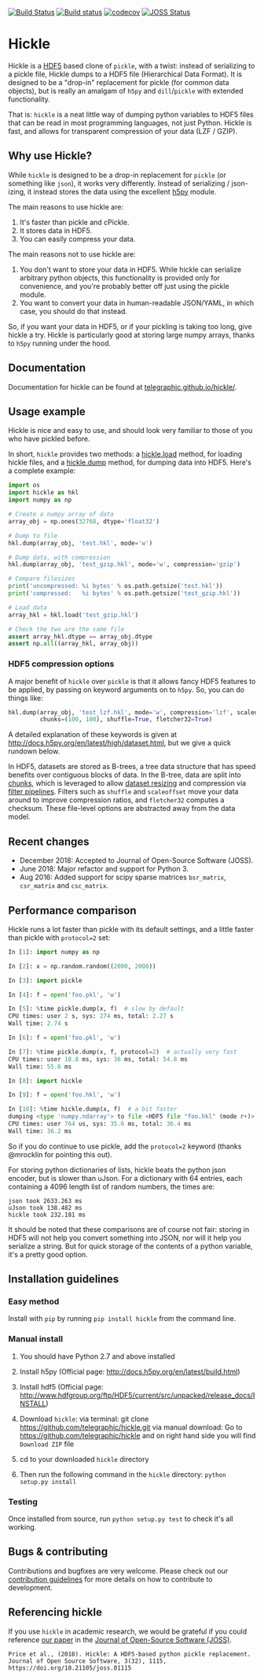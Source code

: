 [![Build Status](https://travis-ci.org/telegraphic/hickle.svg?branch=master)](https://travis-ci.org/telegraphic/hickle)
[![Build status](https://ci.appveyor.com/api/projects/status/8cwrkjpwxet5jmgp?svg=true)](https://ci.appveyor.com/project/telegraphic/hickle)
[![codecov](https://codecov.io/gh/telegraphic/hickle/branch/master/graph/badge.svg)](https://codecov.io/gh/telegraphic/hickle)
[![JOSS Status](http://joss.theoj.org/papers/0c6638f84a1a574913ed7c6dd1051847/status.svg)](http://joss.theoj.org/papers/0c6638f84a1a574913ed7c6dd1051847)


Hickle
======

Hickle is a [HDF5](https://www.hdfgroup.org/solutions/hdf5/) based clone of `pickle`, with a twist: instead of serializing to a pickle file,
Hickle dumps to a HDF5 file (Hierarchical Data Format). It is designed to be a "drop-in" replacement for pickle (for common data objects), but is
really an amalgam of `h5py` and `dill`/`pickle` with extended functionality.

That is: `hickle` is a neat little way of dumping python variables to HDF5 files that can be read in most programming
languages, not just Python. Hickle is fast, and allows for transparent compression of your data (LZF / GZIP).

Why use Hickle?
---------------

While `hickle` is designed to be a drop-in replacement for `pickle` (or something like `json`), it works very differently.
Instead of serializing / json-izing, it instead stores the data using the excellent [h5py](https://www.h5py.org/) module.

The main reasons to use hickle are:

  1. It's faster than pickle and cPickle.
  2. It stores data in HDF5.
  3. You can easily compress your data.

The main reasons not to use hickle are:

  1. You don't want to store your data in HDF5. While hickle can serialize arbitrary python objects, this functionality is provided only for convenience, and you're probably better off just using the pickle module.
  2. You want to convert your data in human-readable JSON/YAML, in which case, you should do that instead.

So, if you want your data in HDF5, or if your pickling is taking too long, give hickle a try.
Hickle is particularly good at storing large numpy arrays, thanks to `h5py` running under the hood.

Documentation
-------------

Documentation for hickle can be found at [telegraphic.github.io/hickle/](http://telegraphic.github.io/hickle/).


Usage example
-------------

Hickle is nice and easy to use, and should look very familiar to those of you who have pickled before.

In short, `hickle` provides two methods: a [hickle.load](http://telegraphic.github.io/hickle/toc.html#hickle.load)
method, for loading hickle files, and a [hickle.dump](http://telegraphic.github.io/hickle/toc.html#hickle.dump)
method, for dumping data into HDF5. Here's a complete example:

```python
import os
import hickle as hkl
import numpy as np

# Create a numpy array of data
array_obj = np.ones(32768, dtype='float32')

# Dump to file
hkl.dump(array_obj, 'test.hkl', mode='w')

# Dump data, with compression
hkl.dump(array_obj, 'test_gzip.hkl', mode='w', compression='gzip')

# Compare filesizes
print('uncompressed: %i bytes' % os.path.getsize('test.hkl'))
print('compressed:   %i bytes' % os.path.getsize('test_gzip.hkl'))

# Load data
array_hkl = hkl.load('test_gzip.hkl')

# Check the two are the same file
assert array_hkl.dtype == array_obj.dtype
assert np.all((array_hkl, array_obj))
```

### HDF5 compression options

A major benefit of `hickle` over `pickle` is that it allows fancy HDF5 features to
be applied, by passing on keyword arguments on to `h5py`. So, you can do things like:
  ```python
  hkl.dump(array_obj, 'test_lzf.hkl', mode='w', compression='lzf', scaleoffset=0,
           chunks=(100, 100), shuffle=True, fletcher32=True)
  ```
A detailed explanation of these keywords is given at http://docs.h5py.org/en/latest/high/dataset.html,
but we give a quick rundown below.

In HDF5, datasets are stored as B-trees, a tree data structure that has speed benefits over contiguous
blocks of data. In the B-tree, data are split into [chunks](http://docs.h5py.org/en/latest/high/dataset.html#chunked-storage),
which is leveraged to allow [dataset resizing](http://docs.h5py.org/en/latest/high/dataset.html#resizable-datasets) and
compression via [filter pipelines](http://docs.h5py.org/en/latest/high/dataset.html#filter-pipeline). Filters such as
`shuffle` and `scaleoffset` move your data around to improve compression ratios, and `fletcher32` computes a checksum.
These file-level options are abstracted away from the data model.

Recent changes
--------------

* December 2018: Accepted to Journal of Open-Source Software (JOSS).
* June 2018: Major refactor and support for Python 3.
* Aug 2016: Added support for scipy sparse matrices `bsr_matrix`, `csr_matrix` and `csc_matrix`.

Performance comparison
----------------------

Hickle runs a lot faster than pickle with its default settings, and a little faster than pickle with `protocol=2` set:

```Python
In [1]: import numpy as np

In [2]: x = np.random.random((2000, 2000))

In [3]: import pickle

In [4]: f = open('foo.pkl', 'w')

In [5]: %time pickle.dump(x, f)  # slow by default
CPU times: user 2 s, sys: 274 ms, total: 2.27 s
Wall time: 2.74 s

In [6]: f = open('foo.pkl', 'w')

In [7]: %time pickle.dump(x, f, protocol=2)  # actually very fast
CPU times: user 18.8 ms, sys: 36 ms, total: 54.8 ms
Wall time: 55.6 ms

In [8]: import hickle

In [9]: f = open('foo.hkl', 'w')

In [10]: %time hickle.dump(x, f)  # a bit faster
dumping <type 'numpy.ndarray'> to file <HDF5 file "foo.hkl" (mode r+)>
CPU times: user 764 us, sys: 35.6 ms, total: 36.4 ms
Wall time: 36.2 ms
```

So if you do continue to use pickle, add the `protocol=2` keyword (thanks @mrocklin for pointing this out).  

For storing python dictionaries of lists, hickle beats the python json encoder, but is slower than uJson. For a dictionary with 64 entries, each containing a 4096 length list of random numbers, the times are:


    json took 2633.263 ms
    uJson took 138.482 ms
    hickle took 232.181 ms


It should be noted that these comparisons are of course not fair: storing in HDF5 will not help you convert something into JSON, nor will it help you serialize a string. But for quick storage of the contents of a python variable, it's a pretty good option.

Installation guidelines
-----------------------

### Easy method
Install with `pip` by running `pip install hickle` from the command line.

### Manual install

1. You should have Python 2.7 and above installed

2. Install h5py
(Official page: http://docs.h5py.org/en/latest/build.html)

3. Install hdf5
(Official page: http://www.hdfgroup.org/ftp/HDF5/current/src/unpacked/release_docs/INSTALL)

4. Download `hickle`:
via terminal: git clone https://github.com/telegraphic/hickle.git
via manual download: Go to https://github.com/telegraphic/hickle and on right hand side you will find `Download ZIP` file

5. cd to your downloaded `hickle` directory

6. Then run the following command in the `hickle` directory:
     `python setup.py install`

### Testing

Once installed from source, run `python setup.py test` to check it's all working.


Bugs & contributing
--------------------

Contributions and bugfixes are very welcome. Please check out our [contribution guidelines](https://github.com/telegraphic/hickle/blob/master/CONTRIBUTING.md)
for more details on how to contribute to development.


Referencing hickle
------------------

If you use `hickle` in academic research, we would be grateful if you could reference [our paper](http://joss.theoj.org/papers/0c6638f84a1a574913ed7c6dd1051847) in the [Journal of Open-Source Software (JOSS)](http://joss.theoj.org/about).

```
Price et al., (2018). Hickle: A HDF5-based python pickle replacement. Journal of Open Source Software, 3(32), 1115, https://doi.org/10.21105/joss.01115
```
